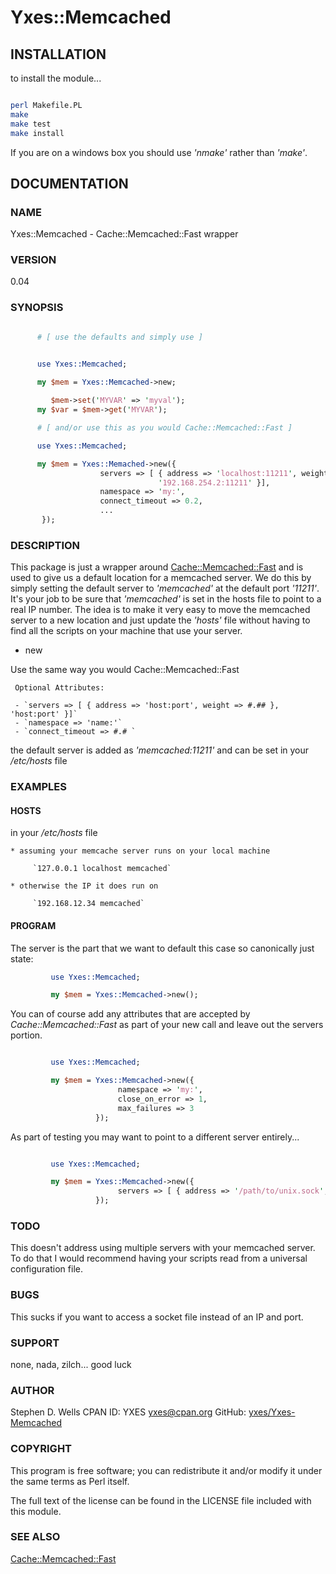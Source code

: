 # Yxes::Memcached

## INSTALLATION
to install the module...

```bash

perl Makefile.PL
make
make test
make install
```

If you are on a windows box you should use *'nmake'* rather than *'make'*.

## DOCUMENTATION

### NAME

Yxes::Memcached - Cache::Memcached::Fast wrapper

### VERSION

0.04

### SYNOPSIS

```perl

      # [ use the defaults and simply use ]


      use Yxes::Memcached;
  
      my $mem = Yxes::Memcached->new;

         $mem->set('MYVAR' => 'myval');
      my $var = $mem->get('MYVAR');

      # [ and/or use this as you would Cache::Memcached::Fast ]

      use Yxes::Memcached;

      my $mem = Yxes::Memached->new({
                    servers => [ { address => 'localhost:11211', weight => 2.5 },
                                 '192.168.254.2:11211' }],
                    namespace => 'my:',
                    connect_timeout => 0.2,
                    ...
       });
```

### DESCRIPTION

This package is just a wrapper around 
[Cache::Memcached::Fast](http://search.cpan.org/~kroki/Cache-Memcached-Fast-0.23/lib/Cache/Memcached/Fast.pm)
and is used to give us a default location for a memcached server. We do
this by simply setting the default server to *'memcached'* at the default
port *'11211'*. It's your job to be sure that *'memcached'* is set in the
hosts file to point to a real IP number. The idea is to make it very easy to
move the memcached server to a new location and just update the *'hosts'*
file without having to find all the scripts on your machine that use
your server.

* new

Use the same way you would Cache::Memcached::Fast

     Optional Attributes:

     - `servers => [ { address => 'host:port', weight => #.## }, 'host:port' }]`
     - `namespace => 'name:'`
     - `connect_timeout => #.# `

the default server is added as *'memcached:11211'* and can be set in your
*/etc/hosts* file

### EXAMPLES

#### HOSTS

in your */etc/hosts* file

    * assuming your memcache server runs on your local machine

         `127.0.0.1 localhost memcached`

    * otherwise the IP it does run on

         `192.168.12.34 memcached`

#### PROGRAM

The server is the part that we want to default this case so canonically just state:

```perl
         use Yxes::Memcached;

         my $mem = Yxes::Memcached->new();
```

You can of course add any attributes that are accepted by
*Cache::Memcached::Fast* as part of your new call and leave out the
servers portion.

```perl

         use Yxes::Memcached;

         my $mem = Yxes::Memcached->new({
                        namespace => 'my:',
                        close_on_error => 1,
                        max_failures => 3
                   });
```

As part of testing you may want to point to a different server
entirely...

```perl

         use Yxes::Memcached;

         my $mem = Yxes::Memcached->new({
                        servers => [ { address => '/path/to/unix.sock', noreply => 1 } ]
                   });
```

### TODO

This doesn't address using multiple servers with your memcached server.
To do that I would recommend having your scripts read from a universal
configuration file.

### BUGS

This sucks if you want to access a socket file instead of an IP and
port.

### SUPPORT

none, nada, zilch... good luck

### AUTHOR

Stephen D. Wells
CPAN ID: YXES
yxes@cpan.org
GitHub: [yxes/Yxes-Memcached](http://www.github.com/yxes/Yxes-Memcached)

### COPYRIGHT

This program is free software; you can redistribute it and/or modify it
under the same terms as Perl itself.

The full text of the license can be found in the LICENSE file included
with this module.

### SEE ALSO

[Cache::Memcached::Fast](http://search.cpan.org/~kroki/Cache-Memcached-Fast-0.23/lib/Cache/Memcached/Fast.pm)

